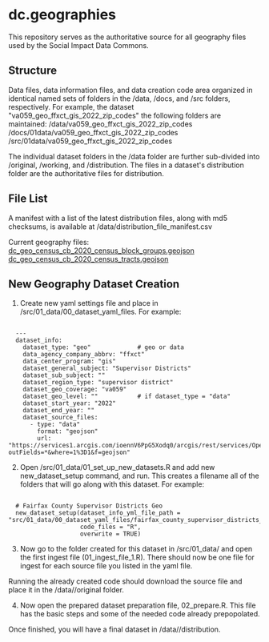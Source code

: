 # dc.geographies

This repository serves as the authoritative source for all geography files used by the Social Impact Data Commons.


## Structure
Data files, data information files, and data creation code area organized in identical named sets of folders in the /data, /docs, and /src folders, respectively.
For example, the dataset "va059_geo_ffxct_gis_2022_zip_codes" the following folders are maintained:
/data/va059_geo_ffxct_gis_2022_zip_codes
/docs/01data/va059_geo_ffxct_gis_2022_zip_codes
/src/01data/va059_geo_ffxct_gis_2022_zip_codes

The individual dataset folders in the /data folder are further sub-divided into /original, /working, and /distribution.
The files in a dataset's distribution folder are the authoritative files for distribution.  

## File List
A manifest with a list of the latest distribution files, along with md5 checksums, is available at /data/distribution_file_manifest.csv

Current geography files:<br />
[dc_geo_census_cb_2020_census_block_groups.geojson](data/dc_geo_census_cb_2020_census_block_groups/distribution/dc_geo_census_cb_2020_census_block_groups.geojson) <br />
[dc_geo_census_cb_2020_census_tracts.geojson](data/dc_geo_census_cb_2020_census_tracts/distribution/dc_geo_census_cb_2020_census_tracts.geojson)

## New Geography Dataset Creation
1. Create new yaml settings file and place in /src/01_data/00_dataset_yaml_files. For example:
<pre><code>
  ---
  dataset_info:
    dataset_type: "geo"             # geo or data
    data_agency_company_abbrv: "ffxct"
    data_center_program: "gis"
    dataset_general_subject: "Supervisor Districts"
    dataset_sub_subject: ""
    dataset_region_type: "supervisor district"
    dataset_geo_coverage: "va059"
    dataset_geo_level: ""           # if dataset_type = "data"
    dataset_start_year: "2022"
    dataset_end_year: ""
    dataset_source_files:
      - type: "data"
        format: "geojson"
        url: "https://services1.arcgis.com/ioennV6PpG5Xodq0/arcgis/rest/services/OpenData_S1/FeatureServer/17/query?outFields=*&where=1%3D1&f=geojson"
</code></pre>

2. Open /src/01_data/01_set_up_new_datasets.R and add new new_dataset_setup command, and run. This creates a filename all of the folders that will go along with this dataset. For example:
<pre><code>
  # Fairfax County Supervisor Districts Geo
  new_dataset_setup(dataset_info_yml_file_path = "src/01_data/00_dataset_yaml_files/fairfax_county_supervisor_districts_geo.yml",
                    code_files = "R",
                    overwrite = TRUE)
</code></pre>

3. Now go to the folder created for this dataset in /src/01_data/<name of new dataset> and open the first ingest file (01_ingest_file_1.R). There should now be one file for ingest for each source file you listed in the yaml file.

Running the already created code should download the source file and place it in the /data/<name of new dataset>/original folder.

4. Now open the prepared dataset preparation file, 02_prepare.R. 
This file has the basic steps and some of the needed code already prepopolated.

Once finished, you will have a final dataset in /data/<name of new dataset>/distribution.
